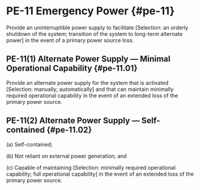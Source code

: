 # PE-11 Emergency Power {#pe-11}

Provide an uninterruptible power supply to facilitate [Selection: an orderly shutdown of the system; transition of the system to long-term alternate power] in the event of a primary power source loss.

## PE-11(1) Alternate Power Supply — Minimal Operational Capability {#pe-11.01}

Provide an alternate power supply for the system that is activated [Selection: manually; automatically] and that can maintain minimally required operational capability in the event of an extended loss of the primary power source.

## PE-11(2) Alternate Power Supply — Self-contained {#pe-11.02}

(a) Self-contained;

(b) Not reliant on external power generation; and

(c) Capable of maintaining [Selection: minimally required operational capability; full operational capability] in the event of an extended loss of the primary power source.

